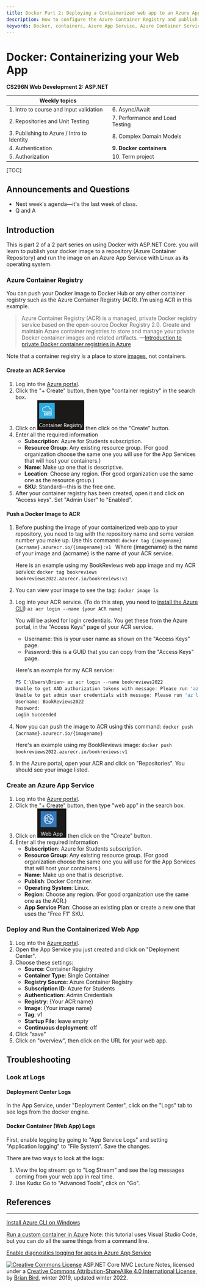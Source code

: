 ```yaml
---
title: Docker Part 2: Deploying a Containerized web app to an Azure App Service.
description: How to configure the Azure Container Registry and publish an image to the registry. How to configure an Azure App Service running Linux for a Docker container, pull a container from a registry and run it.
keywords: Docker, containers, Azure App Service, Azure Container Service.
---
```


# Docker: Containerizing your Web App

**CS296N Web  Development 2: ASP.NET**

| Weekly topics                              |                                 |
| ------------------------------------------ | ------------------------------- |
| 1. Intro to course and Input validation    | 6. Async/Await                  |
| 2. Repositories and Unit Testing           | 7. Performance and Load Testing |
| 3. Publishing to Azure / Intro to Identity | 8. Complex Domain Models        |
| 4. Authentication                          | **9. Docker containers**        |
| 5. Authorization                           | 10. Term project                |

[TOC]

## Announcements and Questions

- Next week's agenda&mdash;it's the last week of class.
- Q and A

## Introduction

This is part 2 of a 2 part series on using Docker with ASP.NET Core.  you will learn to publish your docker image to a repository (Azure Container Repository) and run the image on an Azure App Service with Linux as its operating system.

### Azure Container Registry

You can push your Docker image to Docker Hub or any other container registry such as the Azure Container Registry (ACR). I'm using ACR in this example.

> Azure Container Registry (ACR) is a managed, private Docker registry service based on the open-source Docker Registry 2.0. Create and maintain Azure container registries to store and manage your private Docker container images and related artifacts.
&mdash;[Introduction to private Docker container registries in Azure](https://docs.microsoft.com/en-us/azure/container-registry/container-registry-intro)

Note that a container registry is a place to store <u>images</u>, not containers.

#### Create an ACR Service

1. Log into the [Azure portal](https://portal.azure.com).
2. Click the "+ Create" button, then type "container registry" in the search box.
3. Click on  <img src="AzureContainerRegistryIcon.png" alt="AzureContainerRegistryIcon" style="zoom:67%;" /> then click on the "Create" button.
4. Enter all the required information
   - **Subscription**: Azure for Students subscription.
   - **Resource Group**: Any existing resource group. (For good organization choose the same one you will use for the App Services that will host your containers.)
   - **Name**: Make up one that is descriptive.
   - **Location**: Choose any region. (For good organization use the same one as the resource group.)
   - **SKU**: Standard&mdash;this is the free one.
5. After your container registry has been created, open it and click on "Access keys". Set "Admin User" to "Enabled".

#### Push a Docker Image to ACR

1. Before pushing the image of your containerized web app to your repository, you need to tag with the repository name and some version number you make up. 
   Use this command:
   `docker tag {imagename} {acrname}.azurecr.io/{imagename}:v1 `
   Where {imagename} is the name of your image and {acrname} is the name of your ACR service.

   Here is an example using my BookReviews web app image and my ACR service:
   `docker tag bookreviews bookreviews2022.azurecr.io/bookreviews:v1`
   
2. You can view your image to see the tag:
   `docker image ls`

3. Log into your ACR service. 
   (To do this step, you need to [install the Azure CLI](https://docs.microsoft.com/en-us/cli/azure/install-azure-cli))
   `az acr login --name {your ACR name} `

   You will be asked for login credentials. You get these from the Azure portal, in the "Access Keys" page of your ACR service.

   - Username: this is your user name as shown on the "Access Keys" page.
   - Password: this is a GUID that you can copy from the "Access Keys" page.

   Here's an example for my ACR service:
   ```powershell
   PS C:\Users\Brian> az acr login --name bookreviews2022
   Unable to get AAD authorization tokens with message: Please run 'az login' to setup account.
   Unable to get admin user credentials with message: Please run 'az login' to setup account.
   Username: BookReviews2022
   Password:
   Login Succeeded
   ```

4. Now you can push the image to ACR using this command:
   `docker push {acrname}.azurecr.io/{imagename}`

   Here's an example using my BookReviews image:
   `docker push bookreviews2022.azurecr.io/bookreviews:v1`

5. In the Azure portal, open your ACR and click on "Repositories". You should see your image listed.

### Create an Azure App Service

1. Log into the [Azure portal](https://portal.azure.com).
2. Click the "+ Create" button, then type "web app" in the search box.
3. Click on  <img src="AzureAppServiceIcon.png" alt="AzureContainerRegistryIcon" style="zoom:67%;" /> then click on the "Create" button.
4. Enter all the required information
   - **Subscription**: Azure for Students subscription.
   - **Resource Group**: Any existing resource group. (For good organization choose the same one you will use for the App Services that will host your containers.)
   - **Name**: Make up one that is descriptive.
   - **Publish**: Docker Container.
   - **Operating System**: Linux.
   - **Region**: Choose any region. (For good organization use the same one as the ACR.)
   - **App Service Plan**: Choose an existing plan or create a new one that uses the "Free F1" SKU.

### Deploy and Run the Containerized Web App

1. Log into the [Azure portal](https://portal.azure.com).
2. Open the App Service you just created and click on "Deployment Center".
3. Choose these settings:
   - **Source**: Container Registry
   - **Container Type**: Single Container
   - **Registry Source:** Azure Container Registry
   - **Subscription ID**: Azure for Students
   - **Authentication**: Admin Credentials
   - **Registry**: {Your ACR name}
   - **Image**: {Your image name}
   - **Tag**: v1
   - **Startup File**: leave empty
   - **Continuous deployment**: off
4. Click "save"
5. Click on "overview", then click on the URL for your web app.

## Troubleshooting

### Look at Logs

#### Deployment Center Logs

In the App Service, under "Deployment Center", click on the "Logs" tab to see logs from the docker engine.

#### Docker Container (Web App) Logs

First, enable logging by going to "App Service Logs" and setting "Application logging" to "File System". Save the changes.

There are two ways to look at the logs:

1. View the log stream: go to "Log Stream" and see the log messages coming from your web app in real time.
2. Use Kudu: Go to "Advanced Tools", click on "Go".




## References

---------------

[Install Azure CLI on Windows](https://docs.microsoft.com/en-us/cli/azure/install-azure-cli-windows?tabs=azure-cli)

[Run a custom container in Azure](https://docs.microsoft.com/en-us/azure/app-service/quickstart-custom-container?pivots=container-linux&tabs=dotnet) Note: this tutorial uses Visual Studio Code, but you can do all the same things from a command line.

[Enable diagnostics logging for apps in Azure App Service](https://docs.microsoft.com/en-us/azure/app-service/troubleshoot-diagnostic-logs)



 [ ![Creative Commons License](https://i.creativecommons.org/l/by/4.0/80x15.png)](http://creativecommons.org/licenses/by-sa/4.0/) ASP.NET Core MVC Lecture Notes, licensed under a [Creative Commons Attribution-ShareAlike 4.0 International License](http://creativecommons.org/licenses/by-sa/4.0/), by [ Brian Bird](https://profbird.dev), winter 2019, updated winter <time>2022</time>.



